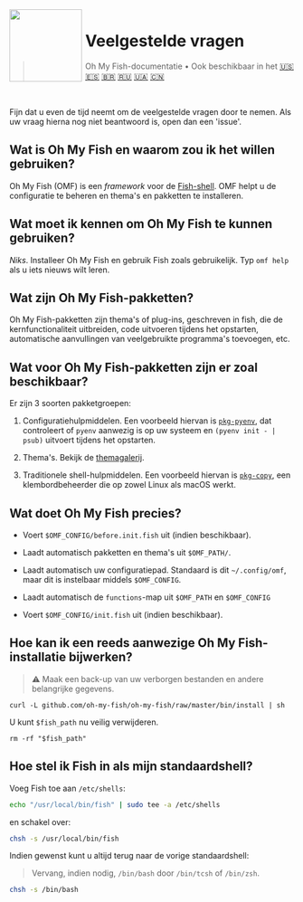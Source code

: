 <img src="https://cdn.rawgit.com/oh-my-fish/oh-my-fish/e4f1c2e0219a17e2c748b824004c8d0b38055c16/docs/logo.svg" align="left" width="128px" height="128px"/>
<img align="left" width="0" height="128px"/>

# Veelgestelde vragen

> Oh My Fish-documentatie&nbsp;&bull;&nbsp;Ook beschikbaar in het
> <a href="../en-US/FAQ.md">🇺🇸</a>
> <a href="../es-ES/FAQ.md">🇪🇸</a>
> <a href="../pt-BR/FAQ.md">🇧🇷</a>
> <a href="../ru-RU/FAQ.md">🇷🇺</a>
> <a href="../uk-UA/FAQ.md">🇺🇦</a>
> <a href="../zh-CN/FAQ.md">🇨🇳</a>

<br>

Fijn dat u even de tijd neemt om de veelgestelde vragen door te nemen. Als uw vraag hierna nog niet beantwoord is, open dan een 'issue'.


## Wat is Oh My Fish en waarom zou ik het willen gebruiken?

Oh My Fish (OMF) is een _framework_ voor de [Fish-shell](http://fishshell.com/). OMF helpt u de configuratie te beheren en thema's en pakketten te installeren.


## Wat moet ik kennen om Oh My Fish te kunnen gebruiken?

_Niks_. Installeer Oh My Fish en gebruik Fish zoals gebruikelijk. Typ `omf help` als u iets nieuws wilt leren.


## Wat zijn Oh My Fish-pakketten?

Oh My Fish-pakketten zijn thema's of plug-ins, geschreven in fish, die de kernfunctionaliteit uitbreiden, code uitvoeren tijdens het opstarten, automatische aanvullingen van veelgebruikte programma's toevoegen, etc.


## Wat voor Oh My Fish-pakketten zijn er zoal beschikbaar?

Er zijn 3 soorten pakketgroepen:

1. Configuratiehulpmiddelen. Een voorbeeld hiervan is [`pkg-pyenv`](https://github.com/oh-my-fish/pkg-pyenv), dat controleert of `pyenv` aanwezig is op uw systeem en `(pyenv init - | psub)` uitvoert tijdens het opstarten.

2. Thema's. Bekijk de [themagalerij](https://github.com/oh-my-fish).

3. Traditionele shell-hulpmiddelen. Een voorbeeld hiervan is [`pkg-copy`](https://github.com/oh-my-fish/pkg-copy), een klembordbeheerder die op zowel Linux als macOS werkt.


## Wat doet Oh My Fish precies?

+ Voert `$OMF_CONFIG/before.init.fish` uit (indien beschikbaar).

+ Laadt automatisch pakketten en thema's uit `$OMF_PATH/`.

+ Laadt automatisch uw configuratiepad. Standaard is dit `~/.config/omf`, maar dit is instelbaar middels `$OMF_CONFIG`.

+ Laadt automatisch de `functions`-map uit `$OMF_PATH` en `$OMF_CONFIG`

+ Voert `$OMF_CONFIG/init.fish` uit (indien beschikbaar).


## Hoe kan ik een reeds aanwezige Oh My Fish-installatie bijwerken?

> :warning: Maak een back-up van uw verborgen bestanden en andere belangrijke gegevens.

```
curl -L github.com/oh-my-fish/oh-my-fish/raw/master/bin/install | sh
```

U kunt `$fish_path` nu veilig verwijderen.

```fish
rm -rf "$fish_path"
```


## Hoe stel ik Fish in als mijn standaardshell?

Voeg Fish toe aan `/etc/shells`:

```sh
echo "/usr/local/bin/fish" | sudo tee -a /etc/shells
```

en schakel over:

```sh
chsh -s /usr/local/bin/fish
```

Indien gewenst kunt u altijd terug naar de vorige standaardshell:
> Vervang, indien nodig, `/bin/bash` door `/bin/tcsh` of `/bin/zsh`.

```sh
chsh -s /bin/bash
```
